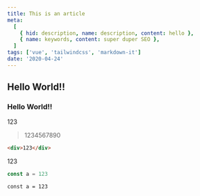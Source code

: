 ```yaml
---
title: This is an article
meta:
  [
    { hid: description, name: description, content: hello },
    { name: keywords, content: super duper SEO },
  ]
tags: ['vue', 'tailwindcss', 'markdown-it']
date: '2020-04-24'
---
```


## Hello World!!

### Hello World!!

123

> 1234567890

```html
<div>123</div>
```

123

```js
const a = 123
```

```
const a = 123
```